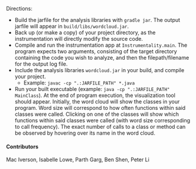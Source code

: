 Directions:
* Build the jarfile for the analysis libraries with `gradle jar`. The output jarfile will appear in `build/libs/wordcloud.jar`. 
* Back up (or make a copy) of your project directory, as the instrumentation will directly modify the source code.
* Compile and run the instrumentation app at `Instrumentality.main`. The program expects two arguments, consisting of the target directory containing the code you wish to analyze, and then the filepath/filename for the output log file.
* Include the analysis libraries `wordcloud.jar` in your build, and compile your project. 
  * Example: `javac -cp ".:JARFILE_PATH" *.java`
* Run your built executable (example: `java -cp ".:JARFILE_PATH" MainClass`). At the end of program execution, the visualization tool should appear.
Initially, the word cloud will show the classes in your program. Word size will correspond to how often functions within said classes were called. Clicking on one of the classes will show which functions within said classes were called (with word size corresponding to call frequency). The exact number of calls to a class or method can be observed by hovering over its name in the word cloud.

#### Contributors
Mac Iverson, Isabelle Lowe, Parth Garg, Ben Shen, Peter Li
 
